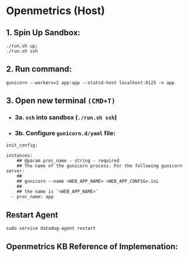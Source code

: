 # Openmetrics (Host)

## 1. Spin Up Sandbox:
```
./run.sh up;
./run.sh ssh
```
## 2. Run command: 

```
gunicorn --workers=2 app:app --statsd-host localhost:8125 -n app
```

## 3. Open new terminal `(CMD+T)`
- ### 3a. `ssh` into sandbox (`./run.sh ssh`)
- ### 3b. Configure `gunicorn.d/yaml` file: 

```
init_config:

instances:
    ## @param proc_name - string - required
    ## The name of the gunicorn process. For the following gunicorn server:
    ##
    ## gunicorn --name <WEB_APP_NAME> <WEB_APP_CONFIG>.ini
    ##
    ## the name is `<WEB_APP_NAME>`
  - proc_name: app

```

## Restart Agent

```
sudo service datadog-agent restart
```
 
## Openmetrics KB Reference of Implemenation:

